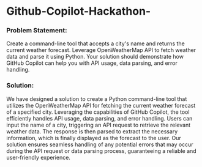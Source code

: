 # Github-Copilot-Hackathon-


### Problem Statement:

Create a command-line tool that accepts a city's name and returns the current weather forecast. Leverage OpenWeatherMap API to fetch weather data and parse it using Python. Your solution should demonstrate how GitHub Copilot can help you with API usage, data parsing, and error handling.


### Solution:

We have designed a solution to create a Python command-line tool that utilizes the OpenWeatherMap API for fetching the current weather forecast of a specified city. Leveraging the capabilities of GitHub Copilot, the tool efficiently handles API usage, data parsing, and error handling. Users can input the name of a city, triggering an API request to retrieve the relevant weather data. The response is then parsed to extract the necessary information, which is finally displayed as the forecast to the user. Our solution ensures seamless handling of any potential errors that may occur during the API request or data parsing process, guaranteeing a reliable and user-friendly experience.
